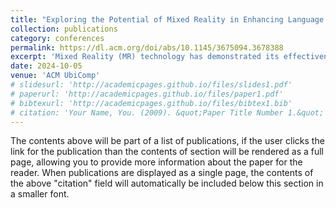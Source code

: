 ```yaml
---
title: "Exploring the Potential of Mixed Reality in Enhancing Language Acquisition for EFL Children"
collection: publications
category: conferences
permalink: https://dl.acm.org/doi/abs/10.1145/3675094.3678388
excerpt: 'Mixed Reality (MR) technology has demonstrated its effectiveness in enhancing education, particularly in task-based training and the visualization of spatial concepts. This study examines the feasibility of using MR to assist EFL (English as a Foreign Language) children in learning English vocabulary and collocations.'
date: 2024-10-05
venue: 'ACM UbiComp'
# slidesurl: 'http://academicpages.github.io/files/slides1.pdf'
# paperurl: 'http://academicpages.github.io/files/paper1.pdf'
# bibtexurl: 'http://academicpages.github.io/files/bibtex1.bib'
# citation: 'Your Name, You. (2009). &quot;Paper Title Number 1.&quot; <i>Journal 1</i>. 1(1).'
---
```

The contents above will be part of a list of publications, if the user clicks the link for the publication than the contents of section will be rendered as a full page, allowing you to provide more information about the paper for the reader. When publications are displayed as a single page, the contents of the above "citation" field will automatically be included below this section in a smaller font.
